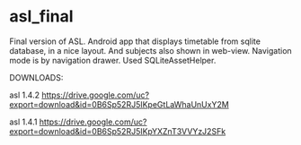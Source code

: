 asl_final
=========

Final version of ASL. Android app that displays timetable from sqlite database, in a nice layout. And subjects also shown in web-view. Navigation mode is by navigation drawer. Used SQLiteAssetHelper.

DOWNLOADS:
 
 asl 1.4.2 https://drive.google.com/uc?export=download&id=0B6Sp52RJ5IKpeGtLaWhaUnUxY2M
 
 asl 1.4.1 https://drive.google.com/uc?export=download&id=0B6Sp52RJ5IKpYXZnT3VVYzJ2SFk
 


